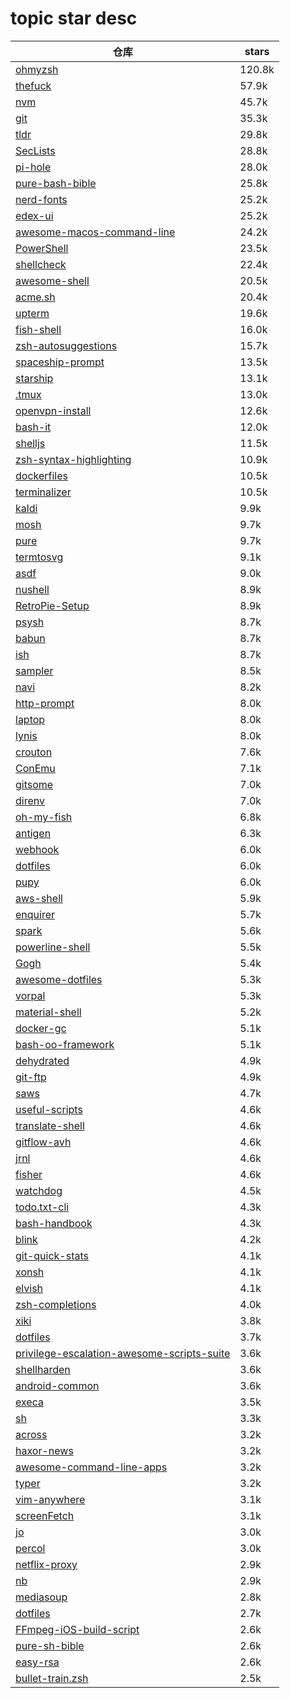 # topic star desc 




|  仓库   | stars  | 
|-----|-------| 
|[ohmyzsh](https://github.com/ohmyzsh/ohmyzsh.git)|120.8k|
|[thefuck](https://github.com/nvbn/thefuck.git)|57.9k|
|[nvm](https://github.com/nvm-sh/nvm.git)|45.7k|
|[git](https://github.com/git/git.git)|35.3k|
|[tldr](https://github.com/tldr-pages/tldr.git)|29.8k|
|[SecLists](https://github.com/danielmiessler/SecLists.git)|28.8k|
|[pi-hole](https://github.com/pi-hole/pi-hole.git)|28.0k|
|[pure-bash-bible](https://github.com/dylanaraps/pure-bash-bible.git)|25.8k|
|[nerd-fonts](https://github.com/ryanoasis/nerd-fonts.git)|25.2k|
|[edex-ui](https://github.com/GitSquared/edex-ui.git)|25.2k|
|[awesome-macos-command-line](https://github.com/herrbischoff/awesome-macos-command-line.git)|24.2k|
|[PowerShell](https://github.com/PowerShell/PowerShell.git)|23.5k|
|[shellcheck](https://github.com/koalaman/shellcheck.git)|22.4k|
|[awesome-shell](https://github.com/alebcay/awesome-shell.git)|20.5k|
|[acme.sh](https://github.com/acmesh-official/acme.sh.git)|20.4k|
|[upterm](https://github.com/railsware/upterm.git)|19.6k|
|[fish-shell](https://github.com/fish-shell/fish-shell.git)|16.0k|
|[zsh-autosuggestions](https://github.com/zsh-users/zsh-autosuggestions.git)|15.7k|
|[spaceship-prompt](https://github.com/denysdovhan/spaceship-prompt.git)|13.5k|
|[starship](https://github.com/starship/starship.git)|13.1k|
|[.tmux](https://github.com/gpakosz/.tmux.git)|13.0k|
|[openvpn-install](https://github.com/Nyr/openvpn-install.git)|12.6k|
|[bash-it](https://github.com/Bash-it/bash-it.git)|12.0k|
|[shelljs](https://github.com/shelljs/shelljs.git)|11.5k|
|[zsh-syntax-highlighting](https://github.com/zsh-users/zsh-syntax-highlighting.git)|10.9k|
|[dockerfiles](https://github.com/jessfraz/dockerfiles.git)|10.5k|
|[terminalizer](https://github.com/faressoft/terminalizer.git)|10.5k|
|[kaldi](https://github.com/kaldi-asr/kaldi.git)|9.9k|
|[mosh](https://github.com/mobile-shell/mosh.git)|9.7k|
|[pure](https://github.com/sindresorhus/pure.git)|9.7k|
|[termtosvg](https://github.com/nbedos/termtosvg.git)|9.1k|
|[asdf](https://github.com/asdf-vm/asdf.git)|9.0k|
|[nushell](https://github.com/nushell/nushell.git)|8.9k|
|[RetroPie-Setup](https://github.com/RetroPie/RetroPie-Setup.git)|8.9k|
|[psysh](https://github.com/bobthecow/psysh.git)|8.7k|
|[babun](https://github.com/babun/babun.git)|8.7k|
|[ish](https://github.com/ish-app/ish.git)|8.7k|
|[sampler](https://github.com/sqshq/sampler.git)|8.5k|
|[navi](https://github.com/denisidoro/navi.git)|8.2k|
|[http-prompt](https://github.com/httpie/http-prompt.git)|8.0k|
|[laptop](https://github.com/thoughtbot/laptop.git)|8.0k|
|[lynis](https://github.com/CISOfy/lynis.git)|8.0k|
|[crouton](https://github.com/dnschneid/crouton.git)|7.6k|
|[ConEmu](https://github.com/Maximus5/ConEmu.git)|7.1k|
|[gitsome](https://github.com/donnemartin/gitsome.git)|7.0k|
|[direnv](https://github.com/direnv/direnv.git)|7.0k|
|[oh-my-fish](https://github.com/oh-my-fish/oh-my-fish.git)|6.8k|
|[antigen](https://github.com/zsh-users/antigen.git)|6.3k|
|[webhook](https://github.com/adnanh/webhook.git)|6.0k|
|[dotfiles](https://github.com/holman/dotfiles.git)|6.0k|
|[pupy](https://github.com/n1nj4sec/pupy.git)|6.0k|
|[aws-shell](https://github.com/awslabs/aws-shell.git)|5.9k|
|[enquirer](https://github.com/enquirer/enquirer.git)|5.7k|
|[spark](https://github.com/holman/spark.git)|5.6k|
|[powerline-shell](https://github.com/b-ryan/powerline-shell.git)|5.5k|
|[Gogh](https://github.com/Mayccoll/Gogh.git)|5.4k|
|[awesome-dotfiles](https://github.com/webpro/awesome-dotfiles.git)|5.3k|
|[vorpal](https://github.com/dthree/vorpal.git)|5.3k|
|[material-shell](https://github.com/material-shell/material-shell.git)|5.2k|
|[docker-gc](https://github.com/spotify/docker-gc.git)|5.1k|
|[bash-oo-framework](https://github.com/niieani/bash-oo-framework.git)|5.1k|
|[dehydrated](https://github.com/dehydrated-io/dehydrated.git)|4.9k|
|[git-ftp](https://github.com/git-ftp/git-ftp.git)|4.9k|
|[saws](https://github.com/donnemartin/saws.git)|4.7k|
|[useful-scripts](https://github.com/oldratlee/useful-scripts.git)|4.6k|
|[translate-shell](https://github.com/soimort/translate-shell.git)|4.6k|
|[gitflow-avh](https://github.com/petervanderdoes/gitflow-avh.git)|4.6k|
|[jrnl](https://github.com/jrnl-org/jrnl.git)|4.6k|
|[fisher](https://github.com/jorgebucaran/fisher.git)|4.6k|
|[watchdog](https://github.com/gorakhargosh/watchdog.git)|4.5k|
|[todo.txt-cli](https://github.com/todotxt/todo.txt-cli.git)|4.3k|
|[bash-handbook](https://github.com/denysdovhan/bash-handbook.git)|4.3k|
|[blink](https://github.com/blinksh/blink.git)|4.2k|
|[git-quick-stats](https://github.com/arzzen/git-quick-stats.git)|4.1k|
|[xonsh](https://github.com/xonsh/xonsh.git)|4.1k|
|[elvish](https://github.com/elves/elvish.git)|4.1k|
|[zsh-completions](https://github.com/zsh-users/zsh-completions.git)|4.0k|
|[xiki](https://github.com/trogdoro/xiki.git)|3.8k|
|[dotfiles](https://github.com/paulirish/dotfiles.git)|3.7k|
|[privilege-escalation-awesome-scripts-suite](https://github.com/carlospolop/privilege-escalation-awesome-scripts-suite.git)|3.6k|
|[shellharden](https://github.com/anordal/shellharden.git)|3.6k|
|[android-common](https://github.com/litesuits/android-common.git)|3.6k|
|[execa](https://github.com/sindresorhus/execa.git)|3.5k|
|[sh](https://github.com/mvdan/sh.git)|3.3k|
|[across](https://github.com/teddysun/across.git)|3.2k|
|[haxor-news](https://github.com/donnemartin/haxor-news.git)|3.2k|
|[awesome-command-line-apps](https://github.com/herrbischoff/awesome-command-line-apps.git)|3.2k|
|[typer](https://github.com/tiangolo/typer.git)|3.2k|
|[vim-anywhere](https://github.com/cknadler/vim-anywhere.git)|3.1k|
|[screenFetch](https://github.com/KittyKatt/screenFetch.git)|3.1k|
|[jo](https://github.com/jpmens/jo.git)|3.0k|
|[percol](https://github.com/mooz/percol.git)|3.0k|
|[netflix-proxy](https://github.com/ab77/netflix-proxy.git)|2.9k|
|[nb](https://github.com/xwmx/nb.git)|2.9k|
|[mediasoup](https://github.com/versatica/mediasoup.git)|2.8k|
|[dotfiles](https://github.com/jessfraz/dotfiles.git)|2.7k|
|[FFmpeg-iOS-build-script](https://github.com/kewlbear/FFmpeg-iOS-build-script.git)|2.6k|
|[pure-sh-bible](https://github.com/dylanaraps/pure-sh-bible.git)|2.6k|
|[easy-rsa](https://github.com/OpenVPN/easy-rsa.git)|2.6k|
|[bullet-train.zsh](https://github.com/caiogondim/bullet-train.zsh.git)|2.5k|
